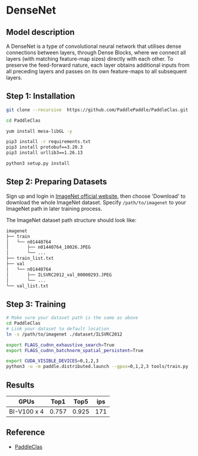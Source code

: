 # DenseNet
## Model description
A DenseNet is a type of convolutional neural network that utilises dense connections between layers, through Dense Blocks, where we connect all layers (with matching feature-map sizes) directly with each other. To preserve the feed-forward nature, each layer obtains additional inputs from all preceding layers and passes on its own feature-maps to all subsequent layers.

## Step 1: Installation
```bash
git clone --recursive  https://github.com/PaddlePaddle/PaddleClas.git

cd PaddleClas

yum install mesa-libGL -y

pip3 install -r requirements.txt
pip3 install protobuf==3.20.3
pip3 install urllib3==1.26.13

python3 setup.py install
```

## Step 2: Preparing Datasets
Sign up and login in [ImageNet official website](https://www.image-net.org/index.php), then choose 'Download' to download the whole ImageNet dataset. Specify `/path/to/imagenet` to your ImageNet path in later training process.

The ImageNet dataset path structure should look like:

```bash
imagenet
├── train
│   └── n01440764
│       ├── n01440764_10026.JPEG
│       └── ...
├── train_list.txt
├── val
│   └── n01440764
│       ├── ILSVRC2012_val_00000293.JPEG
│       └── ...
└── val_list.txt
```

## Step 3: Training

```bash
# Make sure your dataset path is the same as above
cd PaddleClas
# Link your dataset to default location
ln -s /path/to/imagenet ./dataset/ILSVRC2012

export FLAGS_cudnn_exhaustive_search=True
export FLAGS_cudnn_batchnorm_spatial_persistent=True

export CUDA_VISIBLE_DEVICES=0,1,2,3
python3 -u -m paddle.distributed.launch --gpus=0,1,2,3 tools/train.py -c ppcls/configs/ImageNet/DenseNet/DenseNet121.yaml -o Arch.pretrained=False -o Global.device=gpu
```

## Results

| GPUs        | Top1        | Top5           |ips             |
|-------------|-------------|----------------|----------------|
| BI-V100 x 4 | 0.757       | 0.925          |   171          |

## Reference
- [PaddleClas](https://github.com/PaddlePaddle/PaddleClas)
